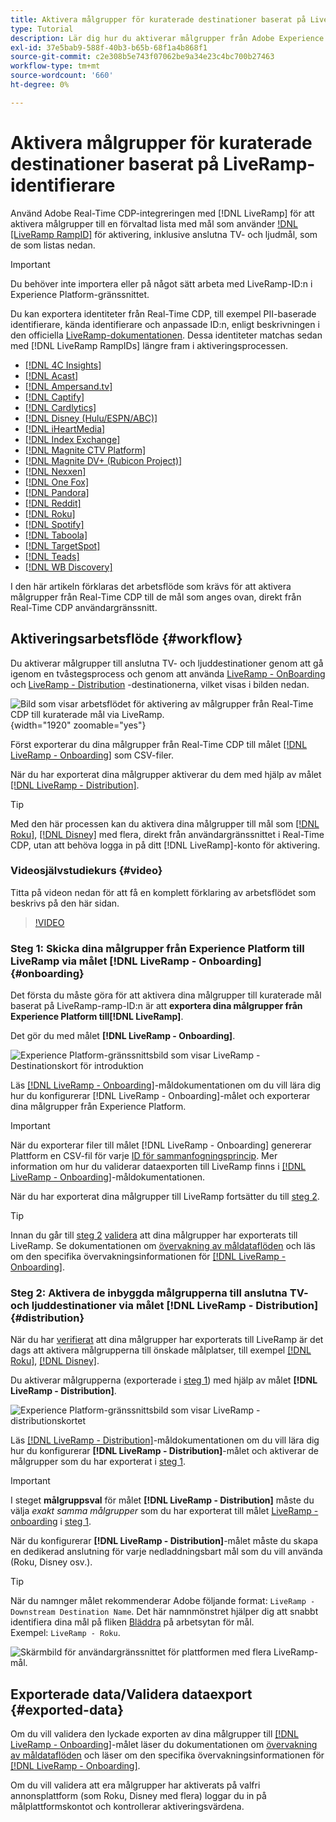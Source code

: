 ```yaml
---
title: Aktivera målgrupper för kuraterade destinationer baserat på LiveRamp-identifierare
type: Tutorial
description: Lär dig hur du aktiverar målgrupper från Adobe Experience Platform till anslutna TV- och ljuddestinationer samt andra integreringar med LiveRamp RampID.
exl-id: 37e5bab9-588f-40b3-b65b-68f1a4b868f1
source-git-commit: c2e308b5e743f07062be9a34e23c4bc700b27463
workflow-type: tm+mt
source-wordcount: '660'
ht-degree: 0%

---
```


# Aktivera målgrupper för kuraterade destinationer baserat på LiveRamp-identifierare

Använd Adobe Real-Time CDP-integreringen med [!DNL LiveRamp] för att aktivera målgrupper till en förvaltad lista med mål som använder [!DNL [LiveRamp RampID]](https://docs.liveramp.com/connect/en/interpreting-rampid,-liveramp-s-people-based-identifier.html) för aktivering, inklusive anslutna TV- och ljudmål, som de som listas nedan.

>[!IMPORTANT]
>
>Du behöver inte importera eller på något sätt arbeta med LiveRamp-ID:n i Experience Platform-gränssnittet.
>
> Du kan exportera identiteter från Real-Time CDP, till exempel PII-baserade identifierare, kända identifierare och anpassade ID:n, enligt beskrivningen i den officiella [LiveRamp-dokumentationen](https://docs.liveramp.com/connect/en/identity-and-identifier-terms-and-concepts.html#known-identifiers). Dessa identiteter matchas sedan med [!DNL LiveRamp RampIDs] längre fram i aktiveringsprocessen.


* [[!DNL 4C Insights]](#insights)
* [[!DNL Acast]](#acast)
* [[!DNL Ampersand.tv]](#ampersand-tv)
* [[!DNL Captify]](#captify)
* [[!DNL Cardlytics]](#cardlytics)
* [[!DNL Disney (Hulu/ESPN/ABC)]](#disney)
* [[!DNL iHeartMedia]](#iheartmedia)
* [[!DNL Index Exchange]](#index-exchange)
* [[!DNL Magnite CTV Platform]](#magnite)
* [[!DNL Magnite DV+ (Rubicon Project)]](#magnite-dv)
* [[!DNL Nexxen]](#nexxen)
* [[!DNL One Fox]](#fox)
* [[!DNL Pandora]](#pandora)
* [[!DNL Reddit]](#reddit)
* [[!DNL Roku]](#roku)
* [[!DNL Spotify]](#spotify)
* [[!DNL Taboola]](#taboola)
* [[!DNL TargetSpot]](#targetspot)
* [[!DNL Teads]](#teads)
* [[!DNL WB Discovery]](#wb-discovery)

I den här artikeln förklaras det arbetsflöde som krävs för att aktivera målgrupper från Real-Time CDP till de mål som anges ovan, direkt från Real-Time CDP användargränssnitt.

## Aktiveringsarbetsflöde {#workflow}

Du aktiverar målgrupper till anslutna TV- och ljuddestinationer genom att gå igenom en tvåstegsprocess och genom att använda [LiveRamp - OnBoarding](../catalog/advertising/liveramp-onboarding.md) och [LiveRamp - Distribution](../catalog/advertising/liveramp-distribution.md) -destinationerna, vilket visas i bilden nedan.

![Bild som visar arbetsflödet för aktivering av målgrupper från Real-Time CDP till kuraterade mål via LiveRamp.](../assets/ui/activate-curated-destinations-liveramp/workflow-diagram.png){width="1920" zoomable="yes"}

Först exporterar du dina målgrupper från Real-Time CDP till målet [[!DNL LiveRamp - Onboarding]](../catalog/advertising/liveramp-onboarding.md) som CSV-filer.

När du har exporterat dina målgrupper aktiverar du dem med hjälp av målet [[!DNL LiveRamp - Distribution]](../catalog/advertising/liveramp-distribution.md).

>[!TIP]
>
>Med den här processen kan du aktivera dina målgrupper till mål som [[!DNL Roku]](../catalog/advertising/liveramp-distribution.md#roku), [[!DNL Disney]](../catalog/advertising/liveramp-distribution.md#disney) med flera, direkt från användargränssnittet i Real-Time CDP, utan att behöva logga in på ditt [!DNL LiveRamp]-konto för aktivering.

### Videosjälvstudiekurs {#video}

Titta på videon nedan för att få en komplett förklaring av arbetsflödet som beskrivs på den här sidan.

>[!VIDEO](https://video.tv.adobe.com/v/3425367)

### Steg 1: Skicka dina målgrupper från Experience Platform till LiveRamp via målet [!DNL LiveRamp - Onboarding] {#onboarding}

Det första du måste göra för att aktivera dina målgrupper till kuraterade mål baserat på LiveRamp-ramp-ID:n är att **exportera dina målgrupper från Experience Platform till[!DNL LiveRamp]**.

Det gör du med målet **[!DNL LiveRamp - Onboarding]**.

![Experience Platform-gränssnittsbild som visar LiveRamp - Destinationskort för introduktion](../assets/ui/activate-curated-destinations-liveramp/liveramp-onboarding-catalog.png)

Läs [[!DNL LiveRamp - Onboarding]](../catalog/advertising/liveramp-onboarding.md)-måldokumentationen om du vill lära dig hur du konfigurerar [!DNL LiveRamp - Onboarding]-målet och exporterar dina målgrupper från Experience Platform.

>[!IMPORTANT]
>
>När du exporterar filer till målet [!DNL LiveRamp - Onboarding] genererar Plattform en CSV-fil för varje [ID för sammanfogningsprincip](../../profile/merge-policies/overview.md). Mer information om hur du validerar dataexporten till LiveRamp finns i [[!DNL LiveRamp - Onboarding]](../catalog/advertising/liveramp-onboarding.md)-måldokumentationen.


När du har exporterat dina målgrupper till LiveRamp fortsätter du till [steg 2](#distribution).

>[!TIP]
>
>Innan du går till [steg 2](#distribution) [validera](../catalog/advertising/liveramp-onboarding.md#exported-data) att dina målgrupper har exporterats till LiveRamp. Se dokumentationen om [övervakning av måldataflöden](../../dataflows/ui/monitor-destinations.md#dataflow-runs-for-batch-destinations) och läs om den specifika övervakningsinformationen för [[!DNL LiveRamp - Onboarding]](../catalog/advertising/liveramp-onboarding.md#exported-data).

### Steg 2: Aktivera de inbyggda målgrupperna till anslutna TV- och ljuddestinationer via målet [!DNL LiveRamp - Distribution] {#distribution}

När du har [verifierat](../catalog/advertising/liveramp-onboarding.md#exported-data) att dina målgrupper har exporterats till LiveRamp är det dags att aktivera målgrupperna till önskade målplatser, till exempel [[!DNL Roku]](../catalog/advertising/liveramp-distribution.md#roku), [[!DNL Disney]](../catalog/advertising/liveramp-distribution.md#disney).

Du aktiverar målgrupperna (exporterade i [steg 1](#onboarding)) med hjälp av målet **[!DNL LiveRamp - Distribution]**.

![Experience Platform-gränssnittsbild som visar LiveRamp - distributionskortet](../assets/ui/activate-curated-destinations-liveramp/liveramp-distribution-catalog.png)

Läs [[!DNL LiveRamp - Distribution]](../catalog/advertising/liveramp-distribution.md)-måldokumentationen om du vill lära dig hur du konfigurerar **[!DNL LiveRamp - Distribution]**-målet och aktiverar de målgrupper som du har exporterat i [steg 1](#onboarding).

>[!IMPORTANT]
>
>I steget **målgruppsval** för målet **[!DNL LiveRamp - Distribution]** måste du välja *exakt samma målgrupper* som du har exporterat till målet [LiveRamp - onboarding](../catalog/advertising/liveramp-onboarding.md) i [steg 1](#onboarding).

När du konfigurerar **[!DNL LiveRamp - Distribution]**-målet måste du skapa en dedikerad anslutning för varje nedladdningsbart mål som du vill använda (Roku, Disney osv.).

>[!TIP]
>
>När du namnger målet rekommenderar Adobe följande format: `LiveRamp - Downstream Destination Name`. Det här namnmönstret hjälper dig att snabbt identifiera dina mål på fliken [Bläddra](../ui/destinations-workspace.md#browse) på arbetsytan för mål.
><br>
>Exempel: `LiveRamp - Roku`.

![Skärmbild för användargränssnittet för plattformen med flera LiveRamp-mål.](../assets/ui/activate-curated-destinations-liveramp/liveramp-naming.png)

## Exporterade data/Validera dataexport {#exported-data}

Om du vill validera den lyckade exporten av dina målgrupper till [[!DNL LiveRamp - Onboarding]](../catalog/advertising/liveramp-onboarding.md)-målet läser du dokumentationen om [övervakning av måldataflöden](../../dataflows/ui/monitor-destinations.md#dataflow-runs-for-batch-destinations) och läser om den specifika övervakningsinformationen för [[!DNL LiveRamp - Onboarding]](../catalog/advertising/liveramp-onboarding.md#exported-data).

Om du vill validera att era målgrupper har aktiverats på valfri annonsplattform (som Roku, Disney med flera) loggar du in på målplattformskontot och kontrollerar aktiveringsvärdena.
